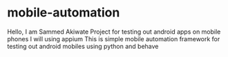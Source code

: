 # mobile-automation
Hello, I am Sammed Akiwate
Project for testing out android apps on mobile phones
I will using appium 
This is simple mobile automation framework for testing out android mobiles using python and behave
